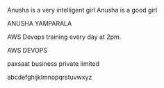 
Anusha is a very intelligent girl
Anusha is a good girl

ANUSHA YAMPARALA

AWS Devops training every day at 2pm.

AWS DEVOPS

paxsaat business private limited

abcdefghijklmnopqrstuvwxyz
